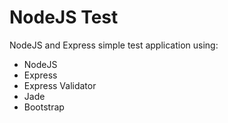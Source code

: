 # NodeJS Test
NodeJS and Express simple test application using:
- NodeJS
- Express
- Express Validator
- Jade
- Bootstrap
